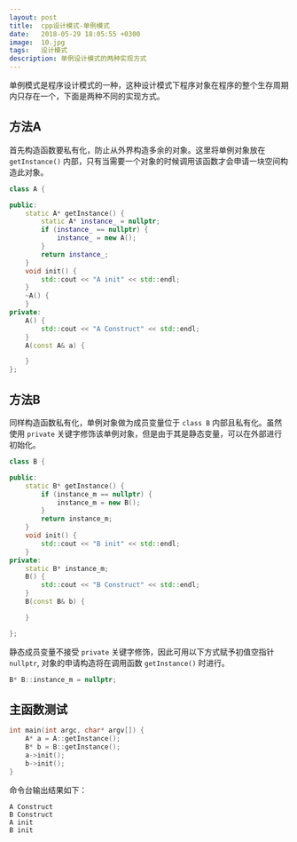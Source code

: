 ```yaml
---
layout: post
title:  cpp设计模式-单例模式
date:   2018-05-29 18:05:55 +0300
image:  10.jpg
tags:   设计模式
description: 单例设计模式的两种实现方式
---
```


单例模式是程序设计模式的一种，这种设计模式下程序对象在程序的整个生存周期内只存在一个，下面是两种不同的实现方式。

## 方法A
首先构造函数要私有化，防止从外界构造多余的对象。这里将单例对象放在 ```getInstance()``` 内部，只有当需要一个对象的时候调用该函数才会申请一块空间构造此对象。
```cpp
class A {

public:
    static A* getInstance() {
        static A* instance_ = nullptr;
        if (instance_ == nullptr) {
            instance_ = new A();
        }
        return instance_;
    }
    void init() {
        std::cout << "A init" << std::endl;
    }
    ~A() {
    }
private:
    A() {
        std::cout << "A Construct" << std::endl;
    }
    A(const A& a) {

    }
};
```
## 方法B
同样构造函数私有化，单例对象做为成员变量位于 ```class B``` 内部且私有化。虽然使用 ```private``` 关键字修饰该单例对象，但是由于其是静态变量，可以在外部进行初始化。
```cpp
class B {

public:
    static B* getInstance() {
        if (instance_m == nullptr) {
            instance_m = new B();
        }
        return instance_m;
    }
    void init() {
        std::cout << "B init" << std::endl;
    }
private:
    static B* instance_m;
    B() {
        std::cout << "B Construct" << std::endl;
    }
    B(const B& b) {

    }

};
```
静态成员变量不接受 ```private``` 关键字修饰，因此可用以下方式赋予初值空指针 ```nullptr```, 对象的申请构造将在调用函数 ```getInstance()``` 时进行。
```cpp
B* B::instance_m = nullptr;
```

## 主函数测试

```cpp
int main(int argc, char* argv[]) {
    A* a = A::getInstance();
    B* b = B::getInstance();
    a->init();
    b->init();
}
```
命令台输出结果如下：
```
A Construct
B Construct
A init
B init
```